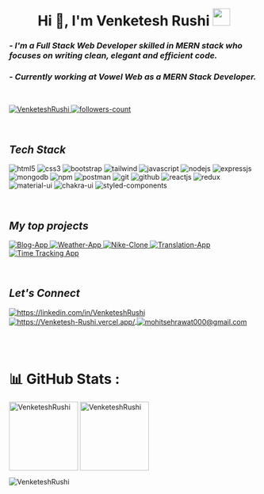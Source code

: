 <!----------------------------------- Heading Section ------------------------------------>
<h1 align="center">
    Hi
    👋, 
    I'm Venketesh Rushi
    <img src="https://camo.githubusercontent.com/d3359cb00ab0b5ed8f2e1fe3fceb4fbaf3b614340f8c0db99c17b9f50b351770/68747470733a2f2f656d6f6a69732e736c61636b6d6f6a69732e636f6d2f656d6f6a69732f696d616765732f313533313834393433302f343234362f626c6f622d73756e676c61737365732e6769663f31353331383439343330" width="35">
</h1>



<!----------------------------------- About Section ------------------------------------>

<h3>
    <i>- I'm a Full Stack Web Developer skilled in MERN stack who focuses on writing clean, elegant and efficient code.</i>
</h3>

<h3>
    <i>- Currently working at Vowel Web as a MERN Stack Developer.</i>
</h3>
<br>



<!----------------------------------- Profile View Section ------------------------------------>

<p align="left">
    <a href="https://github.com/VenketeshRushi">
        <img src="https://komarev.com/ghpvc/?username=VenketeshRushi&label=Profile%20views&color=0e75b6&style=flat" alt="VenketeshRushi" />
    </a>
    <a href="https://github.com/VenketeshRushi">
        <img src="https://img.shields.io/github/followers/VenketeshRushi?label=Followers&style=social" alt="followers-count">
    </a>
</p>
<br>



<!----------------------------------- Tech Stack Section ------------------------------------>

<h2><i>Tech Stack</i></h2>
<p>
    <img src="https://img.shields.io/badge/HTML5-E34F26?style=for-the-badge&logo=html5&logoColor=white" alt="html5" />
    <img src="https://img.shields.io/badge/CSS3-1572B6?style=for-the-badge&logo=css3&logoColor=white" alt="css3" />
    <img src="https://img.shields.io/badge/Bootstrap-563D7C?style=for-the-badge&logo=bootstrap&logoColor=white" alt="bootstrap" />
    <img src="https://img.shields.io/badge/Tailwind_CSS-38B2AC?style=for-the-badge&logo=tailwind-css&logoColor=white" alt="tailwind" />
    <img src="https://img.shields.io/badge/JavaScript-323330?style=for-the-badge&logo=javascript&logoColor=F7DF1E" alt="javascript" />
    <img src="https://img.shields.io/badge/Node.js-339933?style=for-the-badge&logo=nodedotjs&logoColor=white" alt="nodejs" />
    <img src="https://img.shields.io/badge/Express.js-000000?style=for-the-badge&logo=express&logoColor=white" alt="expressjs" />
    <img src="https://img.shields.io/badge/MongoDB-4EA94B?style=for-the-badge&logo=mongodb&logoColor=white" alt="mongodb" />
    <img src="https://img.shields.io/badge/npm-CB3837?style=for-the-badge&logo=npm&logoColor=white" alt="npm" />
    <img src="https://img.shields.io/badge/Postman-FF6C37?style=for-the-badge&logo=Postman&logoColor=white" alt="postman" />
    <img src="https://img.shields.io/badge/Git-f44d27?style=for-the-badge&logo=git&logoColor=white" alt="git" />
    <img src="https://img.shields.io/badge/GitHub-100000?style=for-the-badge&logo=github&logoColor=white" alt="github" />
    <img src="https://img.shields.io/badge/React-20232A?style=for-the-badge&logo=react&logoColor=61DAFB" alt="reactjs" />
    <img src="https://img.shields.io/badge/Redux-593D88?style=for-the-badge&logo=redux&logoColor=white" alt="redux" />
    <img src="https://img.shields.io/badge/Material%20UI-007FFF?style=for-the-badge&logo=mui&logoColor=white" alt="material-ui" />
    <img src="https://img.shields.io/badge/Chakra%20UI-3bc7bd?style=for-the-badge&logo=chakraui&logoColor=white" alt="chakra-ui" />
    <img src="https://img.shields.io/badge/styled--components-DB7093?style=for-the-badge&logo=styled-components&logoColor=white" alt="styled-components" />
</p>
<br>

<!----------------------------------- Project Section ------------------------------------>

<h2><i>My top projects</i></h2>


<p align="left">
    <a href="https://github.com/VenketeshRushi/Blog-app" target="blank">
        <img src="https://img.shields.io/static/v1?style=for-the-badge&message=Blog App&color=1a78f4&logo=tmux&logoColor=FFFFFF&label=" alt="Blog-App" />
    </a>
    <a href="https://github.com/VenketeshRushi/SoCloudy-WeatherApp" target="blank">
        <img src="https://img.shields.io/static/v1?style=for-the-badge&message=Weather App&color=FD3A5C&logo=hotjar&logoColor=FFFFFF&label=" alt="Weather-App" />
    </a>
    <a href="https://github.com/VenketeshRushi/Nike--Clone" target="blank">
        <img src="https://img.shields.io/static/v1?style=for-the-badge&message=Nike Clone&color=000000&logo=Nike&logoColor=FFFFFF&label=" alt="Nike-Clone" />
    </a>
    <a href="https://github.com/VenketeshRushi/TranslatorApp" target="blank">
        <img src="https://img.shields.io/static/v1?style=for-the-badge&message=Translation App&color=840010&logo=Signal&logoColor=FFFFFF&label=" alt="Translation-App" />
    </a>
    <a href="https://github.com/IamSanjayGupta/dazzling-measure-5625" target="blank">
        <img src="https://img.shields.io/static/v1?style=for-the-badge&message=TMetric Clone ( Time Tracking App )      &color=7A1FA2&logo=foodpanda&logoColor=FFFFFF&label=" alt="Time Tracking App" />
    </a>
</p>
<br>

<!----------------------------------- Social Media Links Section ------------------------------------>

<h2><i>Let's Connect</i></h2>


<p align="left">
    <a href="https://www.linkedin.com/in/venketesh-rushi-423722236/">
        <img align="center" src="https://img.shields.io/badge/LinkedIn-0077B5?style=for-the-badge&logo=linkedin&logoColor=white" alt="https://linkedin.com/in/VenketeshRushi" />
    </a>
    <a href="https://venketeshrushi.github.io/Portfolio/">
        <img align="center" src="https://img.shields.io/badge/Portfolio-18A303?style=for-the-badge&logo=ionic&logoColor=white" alt="https://Venketesh-Rushi.vercel.app/" />
    </a>
    <a title="rushivenketsh@gmail.com" href="mailto:rushivenketesh@gmail.com">
        <img align="center" src="https://img.shields.io/badge/Gmail-D14836?style=for-the-badge&logo=gmail&logoColor=white" alt="mohitsehrawat000@gmail.com" />
    </a>
</p>
<br></br>


# 📊 GitHub Stats :

<p >
    <img align="center" src="https://github-readme-stats.vercel.app/api?username=VenketeshRushi&show_icons=true&include_all_commits=true&count_private=true&hide=issues,contribs&border_radius=0&locale=en&theme=dark" alt="VenketeshRushi" height="139"/>
    <img align="center" src="https://github-readme-stats.vercel.app/api/top-langs/?username=VenketeshRushi&layout=compact&hide=Shell&border_radius=0&theme=dark" alt="VenketeshRushi" height="139" />
</p>

<p><img align="center" src="https://github-readme-streak-stats.herokuapp.com/?user=VenketeshRushi&theme=dark" alt="VenketeshRushi" /></p>
<br>

